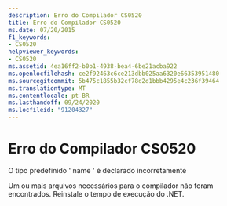 ```yaml
---
description: Erro do Compilador CS0520
title: Erro do Compilador CS0520
ms.date: 07/20/2015
f1_keywords:
- CS0520
helpviewer_keywords:
- CS0520
ms.assetid: 4ea16ff2-b0b1-4938-bea4-6be21acba922
ms.openlocfilehash: ce2f92463c6ce213dbb025aa6320e66353951480
ms.sourcegitcommit: 5b475c1855b32cf78d2d1bbb4295e4c236f39464
ms.translationtype: MT
ms.contentlocale: pt-BR
ms.lasthandoff: 09/24/2020
ms.locfileid: "91204327"
---
```

# <a name="compiler-error-cs0520"></a>Erro do Compilador CS0520

O tipo predefinido ' name ' é declarado incorretamente  
  
 Um ou mais arquivos necessários para o compilador não foram encontrados. Reinstale o tempo de execução do .NET.
